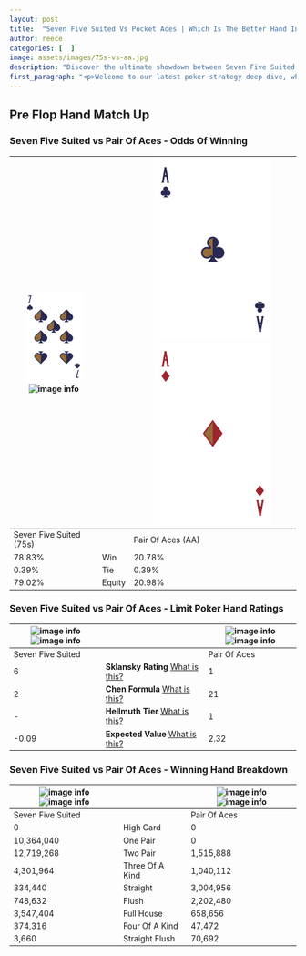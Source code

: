 ```yaml
---
layout: post
title:  "Seven Five Suited Vs Pocket Aces | Which Is The Better Hand In Poker? A Complete Guide"
author: reece
categories: [  ]
image: assets/images/75s-vs-aa.jpg
description: "Discover the ultimate showdown between Seven Five Suited and Pair Of Aces in poker! Uncover the odds, strategies, and scenarios where one hand triumphs over the other. Get ready to up your poker game with this thrilling analysis."
first_paragraph: "<p>Welcome to our latest poker strategy deep dive, where we're pitting two distinct hands against each other in a high-stakes showdown: Seven Five Suited vs Pair Of Aces.</p><p>In the dynamic world of poker, every decision counts, and knowing which hand holds the upper hand is key to your success at the table.</p><p>In this article, we'll dissect these two hands, explore the scenarios where one dominates the other, and equip you with the knowledge to make strategic choices that can tip the odds in your favor.</p><p>Get ready to unravel the intriguing dynamics of these poker hands and elevate your game to new heights.</p>"
---
```




[comment]: # (sp0)

## Pre Flop Hand Match Up

<div class="table hand-ratings" markdown="1"> 



### Seven Five Suited vs Pair Of Aces - Odds Of Winning


    
| ![image info](assets/images/hand1/7.png) ![image info](assets/images/hand1/5s.png) |  | ![image info](assets/images/hand2/a.png) ![image info](assets/images/hand2/ao.png) |
| -------- | -------- | -------- |
| Seven Five Suited (75s) |  | Pair Of Aces (AA) |
| 78.83% | Win | 20.78% |
| 0.39% | Tie | 0.39% |
| 79.02% | Equity | 20.98% |




[comment]: # (sp1)



### Seven Five Suited vs Pair Of Aces - Limit Poker Hand Ratings


    
| ![image info](https://www.riverpairs.com/assets/images/hand1/7.png) ![image info](https://www.riverpairs.com/assets/images/hand1/5s.png) |  | ![image info](https://www.riverpairs.com/assets/images/hand2/a.png) ![image info](https://www.riverpairs.com/assets/images/hand2/ao.png) |
| -------- | -------- | -------- |
| Seven Five Suited |  | Pair Of Aces |
| 6 | **Sklansky Rating** [What is this?](/sklansky-rating-explained) | 1 |
| 2 | **Chen Formula** [What is this?](/chen-formula-explained) | 21 |
| - | **Hellmuth Tier** [What is this?](/Hellmuth-tier-explained) | 1 |
| -0.09 | **Expected Value** [What is this?](/expected-value-explained) | 2.32 |




[comment]: # (sp2)



### Seven Five Suited vs Pair Of Aces - Winning Hand Breakdown


    
| ![image info](https://www.riverpairs.com/assets/images/hand1/7.png) ![image info](https://www.riverpairs.com/assets/images/hand1/5s.png) |  | ![image info](https://www.riverpairs.com/assets/images/hand2/a.png) ![image info](https://www.riverpairs.com/assets/images/hand2/ao.png) |
| -------- | -------- | -------- |
| Seven Five Suited |  | Pair Of Aces |
| 0 | High Card | 0 |
| 10,364,040 | One Pair | 0 |
| 12,719,268 | Two Pair | 1,515,888 |
| 4,301,964 | Three Of A Kind | 1,040,112 |
| 334,440 | Straight | 3,004,956 |
| 748,632 | Flush | 2,202,480 |
| 3,547,404 | Full House | 658,656 |
| 374,316 | Four Of A Kind | 47,472 |
| 3,660 | Straight Flush | 70,692 |




[comment]: # (sp3)



</div>

[comment]: # (sp4)



[comment]: # (sp5)

